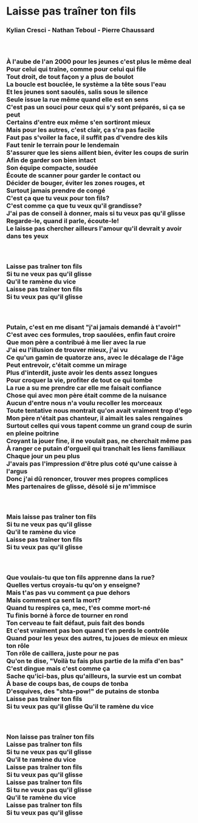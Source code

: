 **Laisse pas traîner ton fils**
===============================
<h3>Kylian Cresci - Nathan Teboul - Pierre Chaussard<h3>
<br>
<br>
À l'aube de l'an 2000 pour les jeunes c'est plus le même deal<br>
Pour celui qui traîne, comme pour celui qui file<br>
Tout droit, de tout façon y a plus de boulot<br>
La boucle est bouclée, le système a la tête sous l'eau<br>
Et les jeunes sont saoulés, salis sous le silence<br>
Seule issue la rue même quand elle est en sens<br>
C'est pas un souci pour ceux qui s'y sont préparés, si ça se peut<br>
Certains d'entre eux même s'en sortiront mieux<br>
Mais pour les autres, c'est clair, ça s'ra pas facile<br>
Faut pas s'voiler la face, il suffit pas d'vendre des kils<br>
Faut tenir le terrain pour le lendemain<br>
S'assurer que les siens aillent bien, éviter les coups de surin<br>
Afin de garder son bien intact<br>
Son équipe compacte, soudée<br>
Écoute de scanner pour garder le contact ou<br>
Décider de bouger, éviter les zones rouges, et<br>
Surtout jamais prendre de congé<br>
C'est ça que tu veux pour ton fils?<br>
C'est comme ça que tu veux qu'il grandisse?<br>
J'ai pas de conseil à donner, mais si tu veux pas qu'il glisse<br>
Regarde-le, quand il parle, écoute-le!<br>
Le laisse pas chercher ailleurs l'amour qu'il devrait y avoir dans tes yeux<br>
<br>
<br>
<br>
Laisse pas traîner ton fils<br>
Si tu ne veux pas qu'il glisse<br>
Qu'il te ramène du vice<br>
Laisse pas traîner ton fils<br>
Si tu veux pas qu'il glisse<br>
<br>
<br>
<br>
Putain, c'est en me disant "j'ai jamais demandé à t'avoir!"<br>
C'est avec ces formules, trop saoulées, enfin faut croire<br>
Que mon père a contribué à me lier avec la rue<br>
J'ai eu l'illusion de trouver mieux, j'ai vu<br>
Ce qu'un gamin de quatorze ans, avec le décalage de l'âge<br>
Peut entrevoir, c'était comme un mirage<br>
Plus d'interdit, juste avoir les dents assez longues<br>
Pour croquer la vie, profiter de tout ce qui tombe<br>
La rue a su me prendre car elle me faisait confiance<br>
Chose qui avec mon père était comme de la nuisance<br>
Aucun d'entre nous n'a voulu recoller les morceaux<br>
Toute tentative nous montrait qu'on avait vraiment trop d'ego<br>
Mon père n'était pas chanteur, il aimait les sales rengaines<br>
Surtout celles qui vous tapent comme un grand coup de surin en pleine poitrine<br>
Croyant la jouer fine, il ne voulait pas, ne cherchait même pas<br>
À ranger ce putain d'orgueil qui tranchait les liens familiaux<br>
Chaque jour un peu plus<br>
J'avais pas l'impression d'être plus coté qu'une caisse à l'argus<br>
Donc j'ai dû renoncer, trouver mes propres complices<br>
Mes partenaires de glisse, désolé si je m'immisce<br>
<br>
<br>
<br>
Mais laisse pas traîner ton fils<br>
Si tu ne veux pas qu'il glisse<br>
Qu'il te ramène du vice<br>
Laisse pas traîner ton fils<br>
Si tu veux pas qu'il glisse<br>
<br>
<br>
<br>
Que voulais-tu que ton fils apprenne dans la rue?<br>
Quelles vertus croyais-tu qu'on y enseigne?<br>
Mais t'as pas vu comment ça pue dehors<br>
Mais comment ça sent la mort?<br>
Quand tu respires ça, mec, t'es comme mort-né<br>
Tu finis borné à force de tourner en rond<br>
Ton cerveau te fait défaut, puis fait des bonds<br>
Et c'est vraiment pas bon quand t'en perds le contrôle<br>
Quand pour les yeux des autres, tu joues de mieux en mieux ton rôle<br>
Ton rôle de caillera, juste pour ne pas<br>
Qu'on te dise, "Voilà tu fais plus partie de la mifa d'en bas"<br>
C'est dingue mais c'est comme ça<br>
Sache qu'ici-bas, plus qu'ailleurs, la survie est un combat<br>
À	base de coups bas, de coups de tonba <br>
D'esquives, des "shta-pow!" de putains de stonba<br>
Laisse pas traîner ton fils<br>
Si tu veux pas qu'il glisse Qu'il te ramène du vice<br>
<br>
<br>
<br>
Non laisse pas traîner ton fils<br>
Laisse pas traîner ton fils<br>
Si tu ne veux pas qu'il glisse<br>
Qu'il te ramène du vice<br>
Laisse pas traîner ton fils<br>
Si tu veux pas qu'il glisse<br>
Laisse pas traîner ton fils<br>
Si tu ne veux pas qu'il glisse<br>
Qu'il te ramène du vice<br>
Laisse pas traîner ton fils<br>
Si tu veux pas qu'il glisse<br>